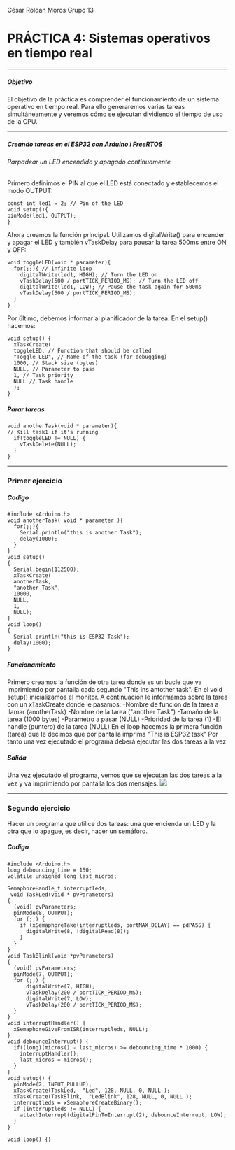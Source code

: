 César Roldan Moros
Grupo 13

# PRÁCTICA 4: Sistemas operativos en tiempo real
___
##### Objetivo 
El objetivo de la práctica es comprender el funcionamiento de un sistema operativo en tiempo real. Para ello generaremos varias tareas simultáneamente y veremos cómo se ejecutan dividiendo el tiempo de uso de la CPU.
___
##### Creando tareas en el ESP32 con Arduino i FreeRTOS

###### Parpadear un LED encendido y apagado continuamente
Primero definimos el PIN al que el LED está conectado y establecemos el modo OUTPUT:
```
const int led1 = 2; // Pin of the LED
void setup(){
pinMode(led1, OUTPUT);
}
``` 
Ahora creamos la función principal. Utilizamos digitalWrite() para encender y apagar el LED y también vTaskDelay para pausar la tarea 500ms entre ON y OFF:
```
void toggleLED(void * parameter){
  for(;;){ // infinite loop
    digitalWrite(led1, HIGH); // Turn the LED on
    vTaskDelay(500 / portTICK_PERIOD_MS); // Turn the LED off
    digitalWrite(led1, LOW); // Pause the task again for 500ms
    vTaskDelay(500 / portTICK_PERIOD_MS);
  }
}
```
Por último, debemos informar al planificador de la tarea. En el setup() hacemos:
```
void setup() {
  xTaskCreate(
  toggleLED, // Function that should be called
  "Toggle LED", // Name of the task (for debugging)
  1000, // Stack size (bytes)
  NULL, // Parameter to pass
  1, // Task priority
  NULL // Task handle
  );
}
```
##### Parar tareas
```
void anotherTask(void * parameter){
// Kill task1 if it's running
  if(toggleLED != NULL) {
    vTaskDelete(NULL);
  }
}
```
___
### Primer ejercicio
##### Codigo
```
#include <Arduino.h>
void anotherTask( void * parameter ){
  for(;;){
    Serial.println("this is another Task");
    delay(1000);
  }  
}
void setup()
{
  Serial.begin(112500);
  xTaskCreate(
  anotherTask, 
  "another Task", 
  10000, 
  NULL, 
  1, 
  NULL); 
}
void loop()
{
  Serial.println("this is ESP32 Task");
  delay(1000);
}
```
##### Funcionamiento
Primero creamos la función de otra tarea donde es un bucle que va imprimiendo por pantalla cada segundo "This ins antother task".
En el void setup() inicializamos el monitor. A continuación le informamos sobre la tarea con un xTaskCreate donde le pasamos:
-Nombre de función de la tarea a llamar (anotherTask)
-Nombre de la tarea ("another Task")
-Tamaño de la tarea (1000 bytes)
-Parametro a pasar (NULL)
-Prioridad de la tarea (1)
-El handle (puntero) de la tarea (NULL)
En el loop hacemos la primera función (tarea) que le decimos que por pantalla imprima "This is ESP32 task"
Por tanto una vez ejecutado el programa deberá ejecutar las dos tareas a la vez
##### Salida
Una vez ejecutado el programa, vemos que se ejecutan las dos tareas a la vez y va imprimiendo por pantalla los dos mensajes.
![](sortida_ejer1.png)

___
### Segundo ejercicio
Hacer un programa que utilice dos tareas: una que encienda un LED y la otra que lo apague, es decir, hacer un semáforo.
##### Codigo
```
#include <Arduino.h>
long debouncing_time = 150; 
volatile unsigned long last_micros;
 
SemaphoreHandle_t interruptleds;
 void TaskLed(void * pvParameters)
{
  (void) pvParameters;
  pinMode(8, OUTPUT);
  for (;;) {
    if (xSemaphoreTake(interruptleds, portMAX_DELAY) == pdPASS) {
      digitalWrite(8, !digitalRead(8));
    }
  }
}
void TaskBlink(void *pvParameters)
{
  (void) pvParameters;
  pinMode(7, OUTPUT);
  for (;;) {
      digitalWrite(7, HIGH);
      vTaskDelay(200 / portTICK_PERIOD_MS);
      digitalWrite(7, LOW);
      vTaskDelay(200 / portTICK_PERIOD_MS);
  }
}
void interruptHandler() {
  xSemaphoreGiveFromISR(interruptleds, NULL);
}
void debounceInterrupt() {
  if((long)(micros() - last_micros) >= debouncing_time * 1000) {
    interruptHandler();
    last_micros = micros();
  }
}
void setup() {
  pinMode(2, INPUT_PULLUP);
  xTaskCreate(TaskLed,  "Led", 128, NULL, 0, NULL );
  xTaskCreate(TaskBlink,  "LedBlink", 128, NULL, 0, NULL );
  interruptleds = xSemaphoreCreateBinary();
  if (interruptleds != NULL) {
    attachInterrupt(digitalPinToInterrupt(2), debounceInterrupt, LOW);
  }
}
 
void loop() {}
```